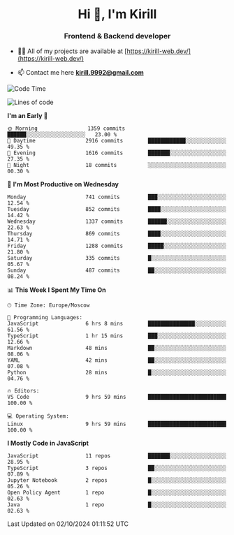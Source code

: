 <h1 align="center">Hi 👋, I'm Kirill</h1>
<h3 align="center">Frontend & Backend developer</h3>

- 👨‍💻 All of my projects are available at [https://kirill-web.dev/](https://kirill-web.dev/)

- 📫 Contact me here **kirill.9992@gmail.com**











<!--START_SECTION:waka-->
![Code Time](http://img.shields.io/badge/Code%20Time-1%2C983%20hrs%2041%20mins-blue)

![Lines of code](https://img.shields.io/badge/From%20Hello%20World%20I%27ve%20Written-4.6%20million%20lines%20of%20code-blue)

**I'm an Early 🐤** 

```text
🌞 Morning                1359 commits        ██████░░░░░░░░░░░░░░░░░░░   23.00 % 
🌆 Daytime                2916 commits        ████████████░░░░░░░░░░░░░   49.35 % 
🌃 Evening                1616 commits        ███████░░░░░░░░░░░░░░░░░░   27.35 % 
🌙 Night                  18 commits          ░░░░░░░░░░░░░░░░░░░░░░░░░   00.30 % 
```
📅 **I'm Most Productive on Wednesday** 

```text
Monday                   741 commits         ███░░░░░░░░░░░░░░░░░░░░░░   12.54 % 
Tuesday                  852 commits         ████░░░░░░░░░░░░░░░░░░░░░   14.42 % 
Wednesday                1337 commits        ██████░░░░░░░░░░░░░░░░░░░   22.63 % 
Thursday                 869 commits         ████░░░░░░░░░░░░░░░░░░░░░   14.71 % 
Friday                   1288 commits        █████░░░░░░░░░░░░░░░░░░░░   21.80 % 
Saturday                 335 commits         █░░░░░░░░░░░░░░░░░░░░░░░░   05.67 % 
Sunday                   487 commits         ██░░░░░░░░░░░░░░░░░░░░░░░   08.24 % 
```


📊 **This Week I Spent My Time On** 

```text
🕑︎ Time Zone: Europe/Moscow

💬 Programming Languages: 
JavaScript               6 hrs 8 mins        ███████████████░░░░░░░░░░   61.56 % 
TypeScript               1 hr 15 mins        ███░░░░░░░░░░░░░░░░░░░░░░   12.66 % 
Markdown                 48 mins             ██░░░░░░░░░░░░░░░░░░░░░░░   08.06 % 
YAML                     42 mins             ██░░░░░░░░░░░░░░░░░░░░░░░   07.08 % 
Python                   28 mins             █░░░░░░░░░░░░░░░░░░░░░░░░   04.76 % 

🔥 Editors: 
VS Code                  9 hrs 59 mins       █████████████████████████   100.00 % 

💻 Operating System: 
Linux                    9 hrs 59 mins       █████████████████████████   100.00 % 
```

**I Mostly Code in JavaScript** 

```text
JavaScript               11 repos            ███████░░░░░░░░░░░░░░░░░░   28.95 % 
TypeScript               3 repos             ██░░░░░░░░░░░░░░░░░░░░░░░   07.89 % 
Jupyter Notebook         2 repos             █░░░░░░░░░░░░░░░░░░░░░░░░   05.26 % 
Open Policy Agent        1 repo              █░░░░░░░░░░░░░░░░░░░░░░░░   02.63 % 
Java                     1 repo              █░░░░░░░░░░░░░░░░░░░░░░░░   02.63 % 
```




 Last Updated on 02/10/2024 01:11:52 UTC
<!--END_SECTION:waka-->
